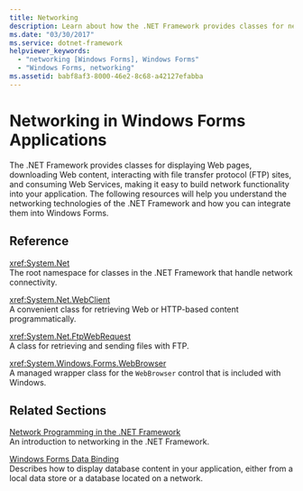 ```yaml
---
title: Networking
description: Learn about how the .NET Framework provides classes for network functionality that can be built into Windows Forms applications.
ms.date: "03/30/2017"
ms.service: dotnet-framework
helpviewer_keywords: 
  - "networking [Windows Forms], Windows Forms"
  - "Windows Forms, networking"
ms.assetid: babf8af3-8000-46e2-8c68-a42127efabba
---
```

# Networking in Windows Forms Applications

The .NET Framework provides classes for displaying Web pages, downloading Web content, interacting with file transfer protocol (FTP) sites, and consuming Web Services, making it easy to build network functionality into your application. The following resources will help you understand the networking technologies of the .NET Framework and how you can integrate them into Windows Forms.  
  
## Reference  

 <xref:System.Net>  
 The root namespace for classes in the .NET Framework that handle network connectivity.  
  
 <xref:System.Net.WebClient>  
 A convenient class for retrieving Web or HTTP-based content programmatically.  
  
 <xref:System.Net.FtpWebRequest>  
 A class for retrieving and sending files with FTP.  
  
 <xref:System.Windows.Forms.WebBrowser>  
 A managed wrapper class for the `WebBrowser` control that is included with Windows.  
  
## Related Sections  

 [Network Programming in the .NET Framework](/dotnet/framework/network-programming/index)  
 An introduction to networking in the .NET Framework.  
  
 [Windows Forms Data Binding](../data/overview.md)  
 Describes how to display database content in your application, either from a local data store or a database located on a network.
